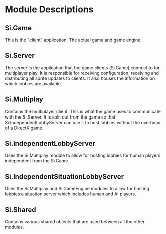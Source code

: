 # Module Descriptions

## Si.Game
This is the "client" application. The actual game and game engine.

## Si.Server
The server is the application that the game clients (Si.Game) connect to for multiplayer play.
It is responsible for receiving configuration, receiving and distributing all sprite updates to
clients. It also houses the information on which lobbies are available.

## Si.Multiplay
Contains the multiplayer client. This is what the game uses to communicate with the Si.Server.
It is split out from the game so that Si.IndependentLobbyServer can use it to host lobbies without
the overhead of a DirectX game.

## Si.IndependentLobbyServer
Uses the Si.Multiplay module to allow for hosting lobbies for human players independent from the Si.Game.

## Si.IndependentSituationLobbyServer
Uses the Si.Multiplay and Si.GameEngine modules to allow for hosting lobbies a situation server which includes human and AI players.

## Si.Shared
Contains various shared objects that are used between all the other modules.
